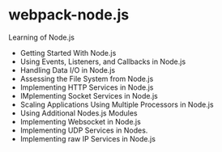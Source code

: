 # webpack-node.js
Learning of Node.js
- Getting Started With Node.js
- Using Events, Listeners, and Callbacks in Node.js
- Handling Data I/O in Node.js
- Assessing the File System from Node.js
- Implementing HTTP Services in Node.js
- IMplementing Socket Services in Node.js
- Scaling Applications Using Multiple Processors in Node.js
- Using Additional Nodes.js Modules
- Implementing Websocket in Node.js
- Implementing UDP Services in Nodes.
- Implementing raw IP Services in Node.js
